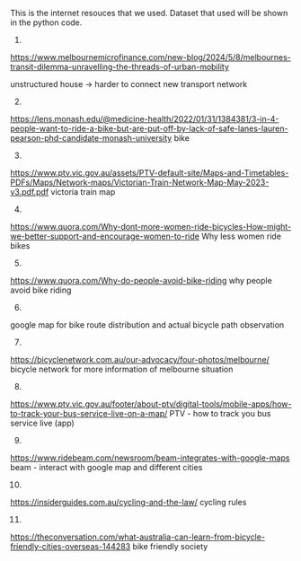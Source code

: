 This is the internet resouces that we used. Dataset that used will be shown in the python code.

1.
https://www.melbournemicrofinance.com/new-blog/2024/5/8/melbournes-transit-dilemma-unravelling-the-threads-of-urban-mobility

unstructured house -> harder to connect new transport network

2.
https://lens.monash.edu/@medicine-health/2022/01/31/1384381/3-in-4-people-want-to-ride-a-bike-but-are-put-off-by-lack-of-safe-lanes-lauren-pearson-phd-candidate-monash-university
bike

3.
https://www.ptv.vic.gov.au/assets/PTV-default-site/Maps-and-Timetables-PDFs/Maps/Network-maps/Victorian-Train-Network-Map-May-2023-v3.pdf.pdf
victoria train map

4.
https://www.quora.com/Why-dont-more-women-ride-bicycles-How-might-we-better-support-and-encourage-women-to-ride
Why less women ride bikes

5.
https://www.quora.com/Why-do-people-avoid-bike-riding
why people avoid bike riding

6.
google map for bike route distribution and actual bicycle path observation

7.
https://bicyclenetwork.com.au/our-advocacy/four-photos/melbourne/
bicycle network for more information of melbourne situation

8.
https://www.ptv.vic.gov.au/footer/about-ptv/digital-tools/mobile-apps/how-to-track-your-bus-service-live-on-a-map/
PTV - how to track you bus service live (app)

9.
https://www.ridebeam.com/newsroom/beam-integrates-with-google-maps
beam - interact with google map and different cities

10.
https://insiderguides.com.au/cycling-and-the-law/
cycling rules

11.
https://theconversation.com/what-australia-can-learn-from-bicycle-friendly-cities-overseas-144283
bike friendly society